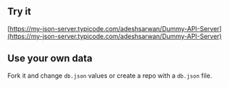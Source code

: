 ## Try it

[https://my-json-server.typicode.com/adeshsarwan/Dummy-API-Server](https://my-json-server.typicode.com/adeshsarwan/Dummy-API-Server)

## Use your own data

Fork it and change `db.json` values or create a repo with a `db.json` file.
